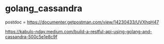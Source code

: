 # golang_cassandra

postdoc = https://documenter.getpostman.com/view/14230433/UVXhqH47


https://kabulo-nday.medium.com/build-a-restful-api-using-golang-and-cassandra-500c5e1e8c9f